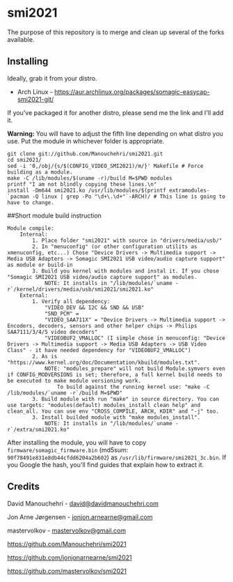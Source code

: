 # smi2021

The purpose of this repository is to merge and clean up several of the forks available.

## Installing

Ideally, grab it from your distro.

- Arch Linux - https://aur.archlinux.org/packages/somagic-easycap-smi2021-git/

If you've packaged it for another distro, please send me the link and I'll add it.

**Warning:** You will have to adjust the fifth line depending on what distro you use. Put the module in whichever folder is appropriate.

```
git clone git://github.com/Manouchehri/smi2021.git
cd smi2021/
sed -i '0,/obj/{s/$(CONFIG_VIDEO_SMI2021)/m/}' Makefile # Force building as a module.
make -C /lib/modules/$(uname -r)/build M=$PWD modules
printf "I am not blindly copying these lines.\n"
install -Dm644 smi2021.ko /usr/lib/modules/$(printf extramodules-`pacman -Q linux | grep -Po "\d+\.\d+"`-ARCH)/ # This line is going to have to change.
```

##Short module build instruction

```
Module compile:
	Internal:
		1. Place folder "smi2021" with source in "drivers/media/usb/"
		2. In "menuconfig" (or other configuration utilits as xmenuconfig, etc...) Chose "Device Drivers -> Multimedia support -> Media USB Adapters -> Somagic SMI2021 USB video/audio capture support" as module or build-in
		3. Build you kernel with modules and instal it. If you chose "Somagic SMI2021 USB video/audio capture support" as modules.
			NOTE: It installs in "/lib/modules/`uname -r`/kernel/drivers/media/usb/smi2021/smi2021.ko"
	External:
		1. Verify all dependency: 
			"VIDEO_DEV && I2C && SND && USB"
			"SND_PCM" = 
			"VIDEO_SAA711X" = "Device Drivers -> Multimedia support -> Encoders, decoders, sensors and other helper chips -> Philips SAA7111/3/4/5 video decoders"
			"VIDEOBUF2_VMALLOC" (I simple chose in menuconfig: "Device Drivers -> Multimedia support -> Media USB Adapters -> USB Video Class" - it have needed dependency for "VIDEOBUF2_VMALLOC")
		2. As is "https://www.kernel.org/doc/Documentation/kbuild/modules.txt".
			NOTE: "modules_prepare" will not build Module.symvers even if CONFIG_MODVERSIONS is set; therefore, a full kernel build needs to be executed to make module versioning work.
				To build against the running kernel use: "make -C /lib/modules/`uname -r`/build M=$PWD"
		3. Build module with run "make" in source directory. You can use targets: "modules(default) modules_install clean help" and clean_all. You can use env "CROSS_COMPILE, ARCH, KDIR" and "-j" too.
		3. Install builded module with "make modules_install".
			NOTE: It installs in "/lib/modules/`uname -r`/extra/smi2021.ko"
```


After installing the module, you will have to copy `firmware/somagic_firmware.bin` (md5sum: `90f78491e831e8db44cfdd6204a2b602`) as `/usr/lib/firmware/smi2021_3c.bin`. If you Google the hash, you'll find guides that explain how to extract it.

## Credits

David Manouchehri - david@davidmanouchehri.com

Jon Arne Jørgensen - jonjon.arnearne@gmail.com

mastervolkov - mastervolkov@gmail.com

https://github.com/Manouchehri/smi2021

https://github.com/jonjonarnearne/smi2021

https://github.com/mastervolkov/smi2021
